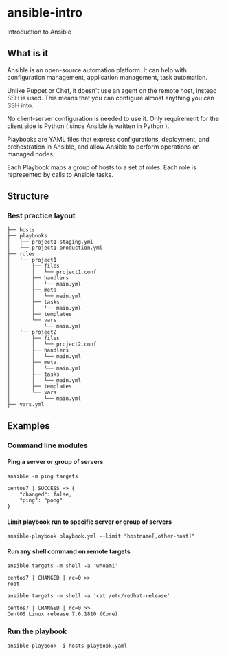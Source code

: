 # ansible-intro
Introduction to Ansible

## What is it

Ansible is an open-source automation platform. It can help with configuration management, application management, task automation. 

Unlike Puppet or Chef, it doesn't use an agent on the remote host, instead SSH is used. This means that you can configure almost anything you can SSH into.

No client-server configuration is needed to use it. Only requirement for the client side is Python ( since Ansible is written in Python ).

Playbooks are YAML files that express configurations, deployment, and orchestration in Ansible, and allow Ansible to perform operations on managed nodes. 

Each Playbook maps a group of hosts to a set of roles. Each role is represented by calls to Ansible tasks.

## Structure

### Best practice layout
```
├── hosts
├── playbooks
│   ├── project1-staging.yml
│   └── project1-production.yml
├── roles
│   └── project1
│       ├── files
│       │   └── project1.conf
│       ├── handlers
│       │   └── main.yml
│       ├── meta
│       │   └── main.yml
│       ├── tasks
│       │   └── main.yml
│       ├── templates
│       └── vars
│           └── main.yml
│   └── project2
│       ├── files
│       │   └── project2.conf
│       ├── handlers
│       │   └── main.yml
│       ├── meta
│       │   └── main.yml
│       ├── tasks
│       │   └── main.yml
│       ├── templates
│       └── vars
│           └── main.yml
├── vars.yml
```

## Examples

### Command line modules

#### Ping a server or group of servers
```
ansible -m ping targets

centos7 | SUCCESS => {
    "changed": false,
    "ping": "pong"
}
```

#### Limit playbook run to specific server or group of servers
```
ansible-playbook playbook.yml --limit "hostname[,other-host]"
```

#### Run any shell command on remote targets
```
ansible targets -m shell -a 'whoami'

centos7 | CHANGED | rc=0 >>
root
```
```
ansible targets -m shell -a 'cat /etc/redhat-release'

centos7 | CHANGED | rc=0 >>
CentOS Linux release 7.6.1810 (Core)
```

### Run the playbook
```
ansible-playbook -i hosts playbook.yaml
```